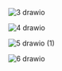 
![3 drawio](https://user-images.githubusercontent.com/49784193/142763290-ca8c37bd-bc67-413e-9540-b110ff596253.jpg)







![4 drawio](https://user-images.githubusercontent.com/49784193/142860355-f1d744ef-68ee-4937-96ab-f31cd581152e.png)



















![5 drawio (1)](https://user-images.githubusercontent.com/49784193/142860897-a10a84b7-2975-49bc-9312-7608429bf865.png)

























![6 drawio](https://user-images.githubusercontent.com/49784193/142861269-fcb42786-1186-4841-ac80-88a107dce427.png)

